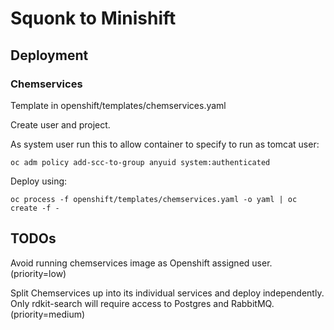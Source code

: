 # Squonk to Minishift

## Deployment

### Chemservices

Template in openshift/templates/chemservices.yaml

Create user and project.

As system user run this to allow container to specify to run as tomcat user:

```
oc adm policy add-scc-to-group anyuid system:authenticated
```

Deploy using:

```
oc process -f openshift/templates/chemservices.yaml -o yaml | oc create -f -
```


## TODOs

Avoid running chemservices image as Openshift assigned user. (priority=low)

Split Chemservices up into its individual services and deploy independently. 
Only rdkit-search will require access to Postgres and RabbitMQ. (priority=medium)


